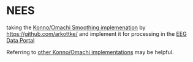 # NEES
taking the [Konno/Omachi Smoothing implemenation](http://www.eq.db.shibaura-it.ac.jp/papers/Konno&Ohmachi1998.pdf) by https://github.com/arkottke/ and implement it for processing in the [EEG Data Portal](http://nees.ucsb.edu/data-portal)

Referring to [other Konno/Omachi implementations](https://github.com/jsh9/fast-konno-ohmachi) may be helpful.
